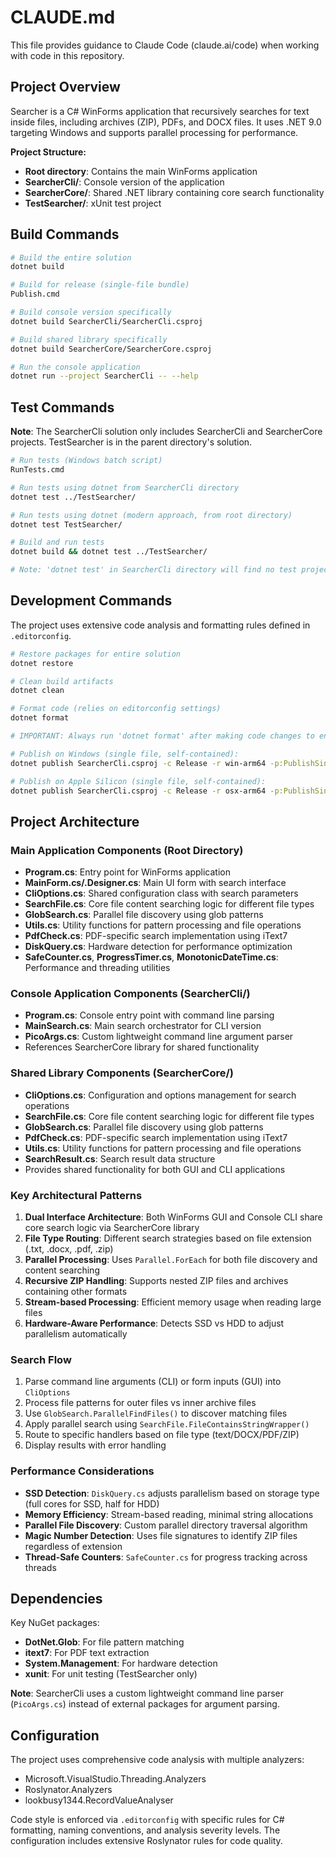 # CLAUDE.md

This file provides guidance to Claude Code (claude.ai/code) when working with code in this repository.

## Project Overview

Searcher is a C# WinForms application that recursively searches for text inside files, including archives (ZIP), PDFs, and DOCX files. It uses .NET 9.0 targeting Windows and supports parallel processing for performance.

**Project Structure:**
- **Root directory**: Contains the main WinForms application
- **SearcherCli/**: Console version of the application
- **SearcherCore/**: Shared .NET library containing core search functionality
- **TestSearcher/**: xUnit test project

## Build Commands

```bash
# Build the entire solution
dotnet build

# Build for release (single-file bundle)
Publish.cmd

# Build console version specifically
dotnet build SearcherCli/SearcherCli.csproj

# Build shared library specifically
dotnet build SearcherCore/SearcherCore.csproj

# Run the console application
dotnet run --project SearcherCli -- --help
```

## Test Commands

**Note**: The SearcherCli solution only includes SearcherCli and SearcherCore projects. TestSearcher is in the parent directory's solution.

```bash
# Run tests (Windows batch script)
RunTests.cmd

# Run tests using dotnet from SearcherCli directory
dotnet test ../TestSearcher/

# Run tests using dotnet (modern approach, from root directory)
dotnet test TestSearcher/

# Build and run tests
dotnet build && dotnet test ../TestSearcher/

# Note: 'dotnet test' in SearcherCli directory will find no test projects
```

## Development Commands

The project uses extensive code analysis and formatting rules defined in `.editorconfig`.

```bash
# Restore packages for entire solution
dotnet restore

# Clean build artifacts
dotnet clean

# Format code (relies on editorconfig settings)
dotnet format

# IMPORTANT: Always run 'dotnet format' after making code changes to ensure consistent formatting

# Publish on Windows (single file, self-contained):
dotnet publish SearcherCli.csproj -c Release -r win-arm64 -p:PublishSingleFile=true -p:PublishAot=false --self-contained false

# Publish on Apple Silicon (single file, self-contained):
dotnet publish SearcherCli.csproj -c Release -r osx-arm64 -p:PublishSingleFile=true -p:PublishAot=false --self-contained false
```

## Project Architecture

### Main Application Components (Root Directory)

- **Program.cs**: Entry point for WinForms application
- **MainForm.cs/.Designer.cs**: Main UI form with search interface
- **CliOptions.cs**: Shared configuration class with search parameters
- **SearchFile.cs**: Core file content searching logic for different file types
- **GlobSearch.cs**: Parallel file discovery using glob patterns
- **Utils.cs**: Utility functions for pattern processing and file operations
- **PdfCheck.cs**: PDF-specific search implementation using iText7
- **DiskQuery.cs**: Hardware detection for performance optimization
- **SafeCounter.cs**, **ProgressTimer.cs**, **MonotonicDateTime.cs**: Performance and threading utilities

### Console Application Components (SearcherCli/)

- **Program.cs**: Console entry point with command line parsing
- **MainSearch.cs**: Main search orchestrator for CLI version
- **PicoArgs.cs**: Custom lightweight command line argument parser
- References SearcherCore library for shared functionality

### Shared Library Components (SearcherCore/)

- **CliOptions.cs**: Configuration and options management for search operations
- **SearchFile.cs**: Core file content searching logic for different file types
- **GlobSearch.cs**: Parallel file discovery using glob patterns
- **PdfCheck.cs**: PDF-specific search implementation using iText7
- **Utils.cs**: Utility functions for pattern processing and file operations
- **SearchResult.cs**: Search result data structure
- Provides shared functionality for both GUI and CLI applications

### Key Architectural Patterns

1. **Dual Interface Architecture**: Both WinForms GUI and Console CLI share core search logic via SearcherCore library
2. **File Type Routing**: Different search strategies based on file extension (.txt, .docx, .pdf, .zip)
3. **Parallel Processing**: Uses `Parallel.ForEach` for both file discovery and content searching
4. **Recursive ZIP Handling**: Supports nested ZIP files and archives containing other formats
5. **Stream-based Processing**: Efficient memory usage when reading large files
6. **Hardware-Aware Performance**: Detects SSD vs HDD to adjust parallelism automatically

### Search Flow

1. Parse command line arguments (CLI) or form inputs (GUI) into `CliOptions`
2. Process file patterns for outer files vs inner archive files
3. Use `GlobSearch.ParallelFindFiles()` to discover matching files
4. Apply parallel search using `SearchFile.FileContainsStringWrapper()`
5. Route to specific handlers based on file type (text/DOCX/PDF/ZIP)
6. Display results with error handling

### Performance Considerations

- **SSD Detection**: `DiskQuery.cs` adjusts parallelism based on storage type (full cores for SSD, half for HDD)
- **Memory Efficiency**: Stream-based reading, minimal string allocations
- **Parallel File Discovery**: Custom parallel directory traversal algorithm
- **Magic Number Detection**: Uses file signatures to identify ZIP files regardless of extension
- **Thread-Safe Counters**: `SafeCounter.cs` for progress tracking across threads

## Dependencies

Key NuGet packages:
- **DotNet.Glob**: For file pattern matching
- **itext7**: For PDF text extraction
- **System.Management**: For hardware detection
- **xunit**: For unit testing (TestSearcher only)

**Note**: SearcherCli uses a custom lightweight command line parser (`PicoArgs.cs`) instead of external packages for argument parsing.

## Configuration

The project uses comprehensive code analysis with multiple analyzers:
- Microsoft.VisualStudio.Threading.Analyzers
- Roslynator.Analyzers
- lookbusy1344.RecordValueAnalyser

Code style is enforced via `.editorconfig` with specific rules for C# formatting, naming conventions, and analysis severity levels. The configuration includes extensive Roslynator rules for code quality.

